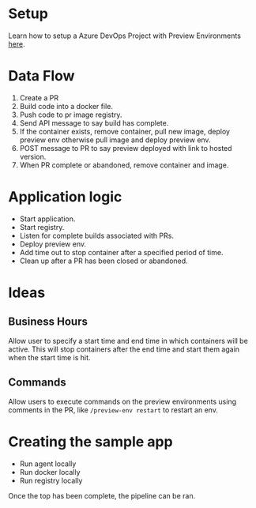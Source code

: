 # Setup

Learn how to setup a Azure DevOps Project with Preview Environments [here](./docs/Setup.md).

# Data Flow

1. Create a PR
2. Build code into a docker file.
3. Push code to pr image registry.
4. Send API message to say build has complete.
5. If the container exists, remove container, pull new image, deploy preview env
otherwise pull image and deploy preview env.
6. POST message to PR to say preview deployed with link to hosted version.
7. When PR complete or abandoned, remove container and image.

# Application logic

- Start application.
- Start registry.
- Listen for complete builds associated with PRs.
- Deploy preview env.
- Add time out to stop container after a specified period of time.
- Clean up after a PR has been closed or abandoned.

# Ideas

## Business Hours

Allow user to specify a start time and end time in which containers will be
active. This will stop containers after the end time and start them again when
the start time is hit.

## Commands

Allow users to execute commands on the preview environments using comments in
the PR, like `/preview-env restart` to restart an env.

# Creating the sample app

- Run agent locally
- Run docker locally
- Run registry locally

Once the top has been complete, the pipeline can be ran.
